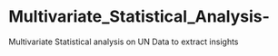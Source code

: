 # Multivariate_Statistical_Analysis-
Multivariate Statistical analysis on UN Data to extract insights

